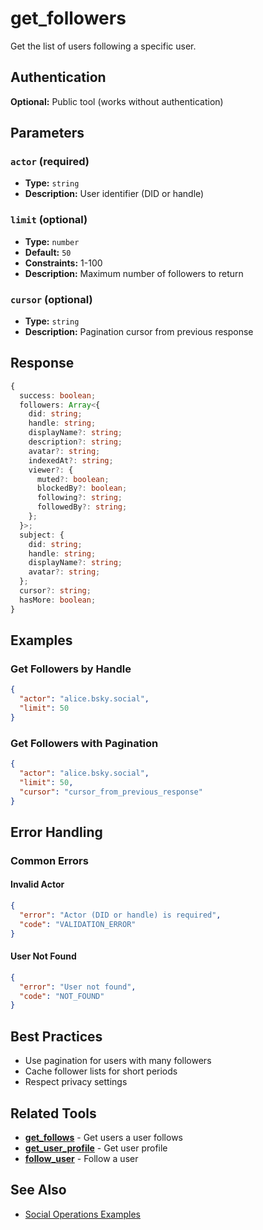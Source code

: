 # get_followers

Get the list of users following a specific user.

## Authentication

**Optional:** Public tool (works without authentication)

## Parameters

### `actor` (required)
- **Type:** `string`
- **Description:** User identifier (DID or handle)

### `limit` (optional)
- **Type:** `number`
- **Default:** `50`
- **Constraints:** 1-100
- **Description:** Maximum number of followers to return

### `cursor` (optional)
- **Type:** `string`
- **Description:** Pagination cursor from previous response

## Response

```typescript
{
  success: boolean;
  followers: Array<{
    did: string;
    handle: string;
    displayName?: string;
    description?: string;
    avatar?: string;
    indexedAt?: string;
    viewer?: {
      muted?: boolean;
      blockedBy?: boolean;
      following?: string;
      followedBy?: string;
    };
  }>;
  subject: {
    did: string;
    handle: string;
    displayName?: string;
    avatar?: string;
  };
  cursor?: string;
  hasMore: boolean;
}
```

## Examples

### Get Followers by Handle

```json
{
  "actor": "alice.bsky.social",
  "limit": 50
}
```

### Get Followers with Pagination

```json
{
  "actor": "alice.bsky.social",
  "limit": 50,
  "cursor": "cursor_from_previous_response"
}
```

## Error Handling

### Common Errors

#### Invalid Actor
```json
{
  "error": "Actor (DID or handle) is required",
  "code": "VALIDATION_ERROR"
}
```

#### User Not Found
```json
{
  "error": "User not found",
  "code": "NOT_FOUND"
}
```

## Best Practices

- Use pagination for users with many followers
- Cache follower lists for short periods
- Respect privacy settings

## Related Tools

- **[get_follows](./get-follows.md)** - Get users a user follows
- **[get_user_profile](./get-user-profile.md)** - Get user profile
- **[follow_user](./follow-user.md)** - Follow a user

## See Also

- [Social Operations Examples](../../examples/social-operations.md)

